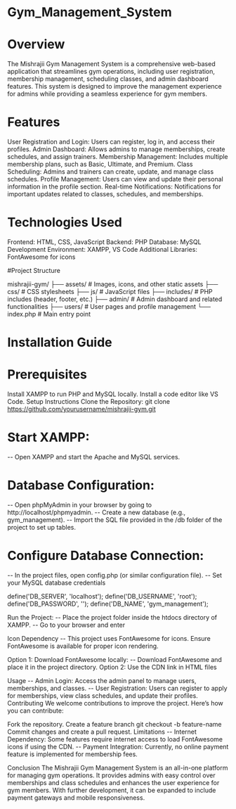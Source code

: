 # Gym_Management_System

# Overview

The Mishrajii Gym Management System is a comprehensive web-based application that streamlines gym operations, including user registration, membership management, scheduling classes, and admin dashboard features. This system is designed to improve the management experience for admins while providing a seamless experience for gym members.

# Features

User Registration and Login: Users can register, log in, and access their profiles.
Admin Dashboard: Allows admins to manage memberships, create schedules, and assign trainers.
Membership Management: Includes multiple membership plans, such as Basic, Ultimate, and Premium.
Class Scheduling: Admins and trainers can create, update, and manage class schedules.
Profile Management: Users can view and update their personal information in the profile section.
Real-time Notifications: Notifications for important updates related to classes, schedules, and memberships.


# Technologies Used

Frontend: HTML, CSS, JavaScript
Backend: PHP
Database: MySQL
Development Environment: XAMPP, VS Code
Additional Libraries: FontAwesome for icons

#Project Structure

mishrajii-gym/
├── assets/               # Images, icons, and other static assets
├── css/                  # CSS stylesheets
├── js/                   # JavaScript files
├── includes/             # PHP includes (header, footer, etc.)
├── admin/                # Admin dashboard and related functionalities
├── users/                # User pages and profile management
└── index.php             # Main entry point

# Installation Guide
 # Prerequisites

Install XAMPP to run PHP and MySQL locally.
Install a code editor like VS Code.
Setup Instructions
Clone the Repository:
git clone https://github.com/yourusername/mishrajii-gym.git

 # Start XAMPP:
-- Open XAMPP and start the Apache and MySQL services.

# Database Configuration:
  -- Open phpMyAdmin in your browser by going to http://localhost/phpmyadmin. -- Create a new database (e.g., gym_management). -- Import the SQL file provided in the /db folder of the project to set up tables.

 # Configure Database Connection:
  -- In the project files, open config.php (or similar configuration file). -- Set your MySQL database credentials

define('DB_SERVER', 'localhost');
define('DB_USERNAME', 'root');
define('DB_PASSWORD', '');
define('DB_NAME', 'gym_management');

Run the Project:
-- Place the project folder inside the htdocs directory of XAMPP. -- Go to your browser and enter

Icon Dependency
-- This project uses FontAwesome for icons. Ensure FontAwesome is available for proper icon rendering.

Option 1: Download FontAwesome locally: -- Download FontAwesome and place it in the project directory. Option 2: Use the CDN link in HTML files

<link rel="stylesheet" href="https://cdnjs.cloudflare.com/ajax/libs/font-awesome/6.0.0-beta3/css/all.min.css">
Usage
-- Admin Login: Access the admin panel to manage users, memberships, and classes. -- User Registration: Users can register to apply for memberships, view class schedules, and update their profiles. Contributing We welcome contributions to improve the project. Here’s how you can contribute:

Fork the repository.
Create a feature branch
git checkout -b feature-name
Commit changes and create a pull request.
Limitations
-- Internet Dependency: Some features require internet access to load FontAwesome icons if using the CDN. -- Payment Integration: Currently, no online payment feature is implemented for membership fees.

Conclusion
The Mishrajii Gym Management System is an all-in-one platform for managing gym operations. It provides admins with easy control over memberships and class schedules and enhances the user experience for gym members. With further development, it can be expanded to include payment gateways and mobile responsiveness.
